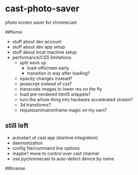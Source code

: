 cast-photo-saver
================

photo screen saver for chromecast


##fixme

* stuff about dev account
* stuff about dev app setup
* stuff about local machine setup
* performance/CSS limitations
  * split work up
    - load-offscreen early
    - transition in way after loading?
  * opacity changes instead?
  * javascript instead of css?
  * transcode images to lower res on the fly
  * load pre-rendered html5 snippets?
  * turn the whole thing into hardware accelerated stream?
  * 3d transforms?
  * requestanimationframe magic on my own?
  

## still left
  * autostart of cast app (startme integration)
  * daemonization
  * config file/command line options
  * maybe? move to control over cast channel
  * use pychromecast to auto-detect device by name

##license

